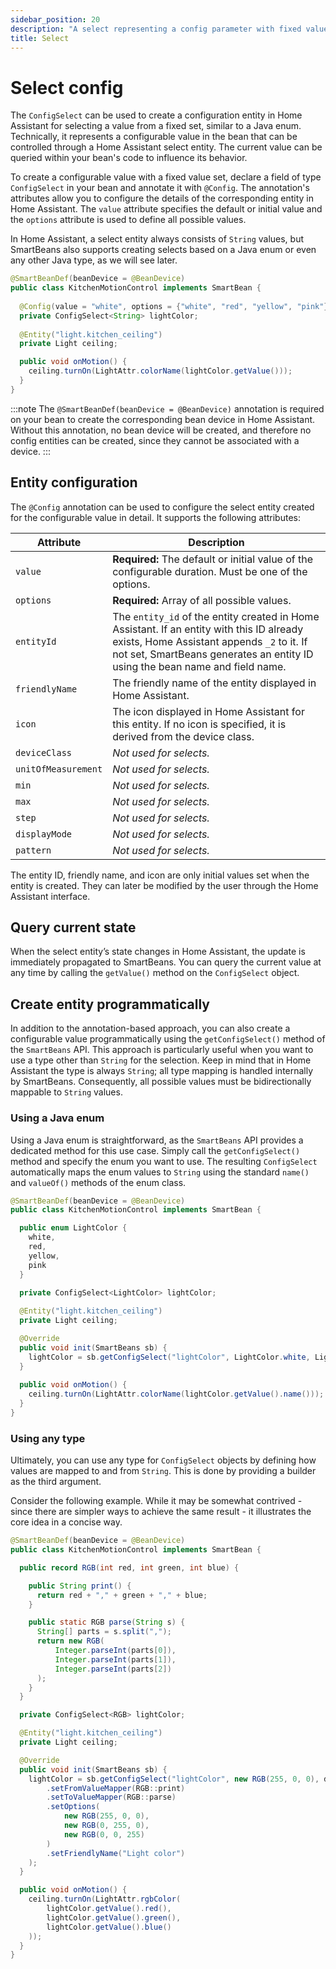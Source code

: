 ```yaml
---
sidebar_position: 20
description: "A select representing a config parameter with fixed values (enum)."
title: Select
---
```


# Select config

The `ConfigSelect` can be used to create a configuration entity in Home Assistant for selecting a value from a fixed set, 
similar to a Java enum. Technically, it represents a configurable value in the bean that can be controlled through a Home
Assistant select entity. The current value can be queried within your bean's code to influence its behavior.

To create a configurable value with a fixed value set, declare a field of type `ConfigSelect` in your bean and annotate 
it with `@Config`. The annotation's attributes allow you to configure the details of the corresponding entity in Home 
Assistant. The `value` attribute specifies the default or initial value and the `options` attribute is used to define 
all possible values.  

In Home Assistant, a select entity always consists of `String` values, but SmartBeans also supports creating selects 
based on a Java enum or even any other Java type, as we will see later.  

````java
@SmartBeanDef(beanDevice = @BeanDevice)
public class KitchenMotionControl implements SmartBean {
  
  @Config(value = "white", options = {"white", "red", "yellow", "pink"})
  private ConfigSelect<String> lightColor;
  
  @Entity("light.kitchen_ceiling")
  private Light ceiling;

  public void onMotion() {
    ceiling.turnOn(LightAttr.colorName(lightColor.getValue()));
  }
}
````

:::note
The `@SmartBeanDef(beanDevice = @BeanDevice)` annotation is required on your bean to create the corresponding bean device 
in Home Assistant. Without this annotation, no bean device will be created, and therefore no config entities can be 
created, since they cannot be associated with a device.
:::

## Entity configuration

The `@Config` annotation can be used to configure the select entity created for the configurable value in detail. It
supports the following attributes:

| Attribute           | Description                                                                                                                                                                                                             |
|---------------------|-------------------------------------------------------------------------------------------------------------------------------------------------------------------------------------------------------------------------|
| `value`             | **Required:** The default or initial value of the configurable duration. Must be one of the options.                                                                                                                    |
| `options`           | **Required:** Array of all possible values.                                                                                                                                                                             |
| `entityId`          | The `entity_id` of the entity created in Home Assistant. If an entity with this ID already exists, Home Assistant appends `_2` to it. If not set, SmartBeans generates an entity ID using the bean name and field name. |
| `friendlyName`      | The friendly name of the entity displayed in Home Assistant.                                                                                                                                                            |
| `icon`              | The icon displayed in Home Assistant for this entity. If no icon is specified, it is derived from the device class.                                                                                                     |
| `deviceClass`       | _Not used for selects._                                                                                                                                                                                                 |
| `unitOfMeasurement` | _Not used for selects._                                                                                                                                                                                                 |
| `min`               | _Not used for selects._                                                                                                                                                                                                 |
| `max`               | _Not used for selects._                                                                                                                                                                                                 |
| `step`              | _Not used for selects._                                                                                                                                                                                                 |
| `displayMode`       | _Not used for selects._                                                                                                                                                                                                 |
| `pattern`           | _Not used for selects._                                                                                                                                                                                                 |

The entity ID, friendly name, and icon are only initial values set when the entity is created. They can later be 
modified by the user through the Home Assistant interface.

## Query current state

When the select entity’s state changes in Home Assistant, the update is immediately propagated to SmartBeans. You can 
query the current value at any time by calling the `getValue()` method on the `ConfigSelect` object.

## Create entity programmatically

In addition to the annotation-based approach, you can also create a configurable value programmatically using the 
`getConfigSelect()` method of the `SmartBeans` API. This approach is particularly useful when you want to use a type 
other than `String` for the selection. Keep in mind that in Home Assistant the type is always `String`; all type mapping
is handled internally by SmartBeans. Consequently, all possible values must be bidirectionally mappable to `String`
values.

### Using a Java enum

Using a Java enum is straightforward, as the `SmartBeans` API provides a dedicated method for this use case. Simply call
the `getConfigSelect()` method and specify the enum you want to use. The resulting `ConfigSelect` automatically maps the
enum values to `String` using the standard `name()` and `valueOf()` methods of the enum class.  

````java
@SmartBeanDef(beanDevice = @BeanDevice)
public class KitchenMotionControl implements SmartBean {

  public enum LightColor {
    white,
    red,
    yellow,
    pink
  }
  
  private ConfigSelect<LightColor> lightColor;

  @Entity("light.kitchen_ceiling")
  private Light ceiling;

  @Override
  public void init(SmartBeans sb) {
    lightColor = sb.getConfigSelect("lightColor", LightColor.white, LightColor.class);
  }
  
  public void onMotion() {
    ceiling.turnOn(LightAttr.colorName(lightColor.getValue().name()));
  }
}
````

### Using any type

Ultimately, you can use any type for `ConfigSelect` objects by defining how values are mapped to and from `String`. This
is done by providing a builder as the third argument.  

Consider the following example. While it may be somewhat contrived - since there are simpler ways to achieve the same
result - it illustrates the core idea in a concise way.  

````java
@SmartBeanDef(beanDevice = @BeanDevice)
public class KitchenMotionControl implements SmartBean {

  public record RGB(int red, int green, int blue) {

    public String print() {
      return red + "," + green + "," + blue;
    }

    public static RGB parse(String s) {
      String[] parts = s.split(",");
      return new RGB(
          Integer.parseInt(parts[0]), 
          Integer.parseInt(parts[1]), 
          Integer.parseInt(parts[2])
      );
    }
  }

  private ConfigSelect<RGB> lightColor;

  @Entity("light.kitchen_ceiling")
  private Light ceiling;

  @Override
  public void init(SmartBeans sb) {
    lightColor = sb.getConfigSelect("lightColor", new RGB(255, 0, 0), def -> def
        .setFromValueMapper(RGB::print)
        .setToValueMapper(RGB::parse)
        .setOptions(
            new RGB(255, 0, 0),
            new RGB(0, 255, 0),
            new RGB(0, 0, 255)
        )
        .setFriendlyName("Light color")
    );
  }

  public void onMotion() {
    ceiling.turnOn(LightAttr.rgbColor(
        lightColor.getValue().red(),
        lightColor.getValue().green(),
        lightColor.getValue().blue()
    ));
  }
}
````




